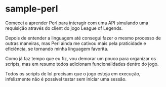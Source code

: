 # sample-perl

Comecei a aprender Perl para interagir com uma API simulando uma requisição através do client do jogo League of Legends.

Depois de entender a linguagem até consegui fazer o mesmo processo de outras maneiras, mas Perl ainda me cativou mais pela praticidade e eficiência, se tornando minha linguagem favorita.

Como já faz tempo que eu fiz, vou demorar um pouco para organizar os scripts, mas em resumo todos adicionam funcionalidades dentro do jogo.

Todos os scripts de lol precisam que o jogo esteja em execução, infelizmente não é possível testar sem iniciar uma sessão.
